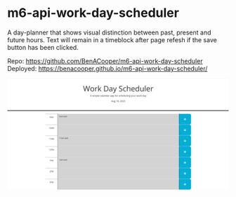 # m6-api-work-day-scheduler

A day-planner that shows visual distinction between past, present and future hours. Text will remain in a timeblock after page refesh if the save button has been clicked.

Repo: https://github.com/BenACooper/m6-api-work-day-scheduler
Deployed: https://benacooper.github.io/m6-api-work-day-scheduler/

![Alt text](screenshot.png)